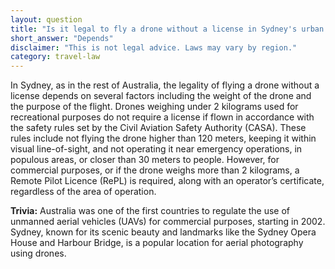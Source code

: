 ```yaml
---
layout: question
title: "Is it legal to fly a drone without a license in Sydney's urban areas?"
short_answer: "Depends"
disclaimer: "This is not legal advice. Laws may vary by region."
category: travel-law
---
```

In Sydney, as in the rest of Australia, the legality of flying a drone without a license depends on several factors including the weight of the drone and the purpose of the flight. Drones weighing under 2 kilograms used for recreational purposes do not require a license if flown in accordance with the safety rules set by the Civil Aviation Safety Authority (CASA). These rules include not flying the drone higher than 120 meters, keeping it within visual line-of-sight, and not operating it near emergency operations, in populous areas, or closer than 30 meters to people. However, for commercial purposes, or if the drone weighs more than 2 kilograms, a Remote Pilot Licence (RePL) is required, along with an operator’s certificate, regardless of the area of operation.

**Trivia:** Australia was one of the first countries to regulate the use of unmanned aerial vehicles (UAVs) for commercial purposes, starting in 2002. Sydney, known for its scenic beauty and landmarks like the Sydney Opera House and Harbour Bridge, is a popular location for aerial photography using drones.
